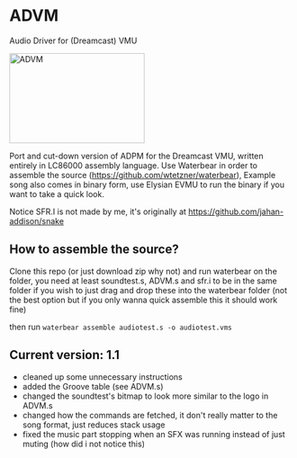 # ADVM
Audio Driver for (Dreamcast) VMU
<br><p align="left"><img src="https://github.com/jvsTSX/ADVM/blob/main/soundtest_dot_s_screen.png?raw=true" alt="ADVM" width="240" height="160"/>

Port and cut-down version of ADPM for the Dreamcast VMU, written entirely in LC86000 assembly language. 
Use Waterbear in order to assemble the source (https://github.com/wtetzner/waterbear), 
Example song also comes in binary form, use Elysian EVMU to run the binary if you want to take a quick look.

Notice SFR.I is not made by me, it's originally at https://github.com/jahan-addison/snake

## How to assemble the source?

Clone this repo (or just download zip why not) and run waterbear on the folder, you need at least soundtest.s, ADVM.s and sfr.i to be in the same folder if you wish to just drag and drop these into the waterbear folder (not the best option but if you only wanna quick assemble this it should work fine)

then run `waterbear assemble audiotest.s -o audiotest.vms`

## Current version: 1.1
- cleaned up some unnecessary instructions
- added the Groove table (see ADVM.s)
- changed the soundtest's bitmap to look more similar to the logo in ADVM.s
- changed how the commands are fetched, it don't really matter to the song format, just reduces stack usage
- fixed the music part stopping when an SFX was running instead of just muting (how did i not notice this)
